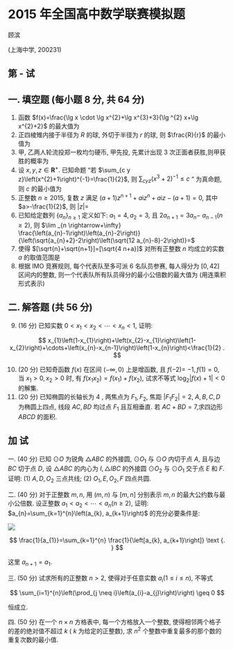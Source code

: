 # 2015 年全国高中数学联赛模拟题 

顾滨

(上海中学, 200231)

## 第 - 试

## 一. 填空题 (每小题 8 分, 共 64 分)

1. 函数 $f(x)=\frac{\lg x \cdot \lg x^{2}+\lg x^{3}+3}{\lg ^{2} x+\lg x^{2}+2}$ 的最大值为
2. 正四棱雉内接于半径为 $R$ 的球, 外切于半径为 $r$ 的球, 则 $\frac{R}{r}$ 的最小值为
3. 甲, 乙两人轮流投郑一枚均匀硬币, 甲先投, 先累计出现 3 次正面者获胜,则甲获胜的概率为
4. 设 $x, y, z \in \mathbf{R}^{+}$. 已知命题 “若 $\sum_{c y z}\left(x^{2}+1\right)^{-1}=\frac{1}{2}$, 则 $\sum_{c y z}\left(x^{3}+2\right)^{-1} \leq c$ ” 为真命题, 则 $c$ 的最小值为
5. 正整数 $n \geq 2015$, 复数 $z$ 满足 $(a+1) z^{n+1}+a \mathrm{i} z^{n}+a \mathrm{i} z-(a+1)=0$, 其中 $a>-\frac{1}{2}$, 则 $|z|=$
6. 已知给定数列 $\left\{a_{n}\right\}_{n \geq 1}$ 定义如下: $a_{1}=4, a_{2}=3$, 且 $2 a_{n+1}=3 a_{n}-$ $a_{n-1}(n \geq 2)$, 则 $\lim _{n \rightarrow+\infty} \frac{\left(a_{n}-1\right)\left(a_{n}-2\right)}{\left(\sqrt{a_{n}+2}-2\right)\left(\sqrt{12 a_{n}-8}-2\right)}=$
7. 使得 $[\sqrt{n}+\sqrt{n+1}]=[\sqrt{4 n+a}]$ 对所有正整数 $n$ 均成立的实数 $a$ 的取值范围是
8. 根据 IMO 竞赛规则, 每个代表队至多可派 6 名队员参赛, 每人得分为 $[0,42]$ 区间内的整数, 则一个代表队所有队员得分的最小公倍数的最大值为 (用连乘积形式表示)

## 二. 解答题 (共 56 分)

9. (16 分) 已知实数 $0<x_{1}<x_{2}<\cdots<x_{n}<1$, 证明:

$$
x_{1}\left(1-x_{1}\right)+\left(x_{2}-x_{1}\right)\left(1-x_{2}\right)+\cdots+\left(x_{n}-x_{n-1}\right)\left(1-x_{n}\right)<\frac{1}{2} .
$$

10. (20 分) 已知奇函数 $f(x)$ 在区间 $(-\infty, 0)$ 上是增函数, 且 $f(-2)=$ $-1, f(1)=0$, 当 $x_{1}>0, x_{2}>0$ 时, 有 $f\left(x_{1} x_{2}\right)=f\left(x_{1}\right)+f\left(x_{2}\right)$, 试求不等式 $\log _{2}|f(x)+1|<0$ 的解集.
11. (20 分) 已知椭圆的长轴长为 4 , 两焦点为 $F_{1}, F_{2}$, 焦距 $\left|F_{1} F_{2}\right|=2$, $A, B, C, D$ 为椭圆上四点, 线段 $A C, B D$ 均过点 $F_{1}$ 且互相垂直. 若 $A C+B D=7$,求四边形 $A B C D$ 的面积.

## 加 试

一. (40 分) 已知 $\odot O$ 为锐角 $\triangle A B C$ 的外接圆, $\odot O_{1}$ 与 $\odot O$ 内切于点 $A$, 且与边 $B C$ 切于点 $D$, 设 $\triangle A B C$ 的内心为 $I, \triangle I B C$ 的外接圆 $\odot O_{2}$ 与 $\odot O_{1}$ 交于点 $E$ 和 $F$. 证明: (1) $A, D, O_{2}$ 三点共线; (2) $O_{1}, E, O_{2}, F$ 四点共圆.

二. (40 分) 对于正整数 $m, n$, 用 $(m, n)$ 与 $[m, n]$ 分别表示 $m, n$ 的最大公约数与最小公倍数. 设正整数 $a_{1}<a_{2}<\cdots<a_{n}(n \geq 2)$, 证明: $a_{n}=\sum_{k=1}^{n}\left(a_{k}, a_{k+1}\right)$ 的充分必要条件是:

![](https://cdn.mathpix.com/cropped/2024_02_26_8dcf4fa5cc0bbd358b69g-2.jpg?height=805&width=560&top_left_y=845&top_left_x=1179)

$$
\frac{1}{a_{1}}=\sum_{k=1}^{n} \frac{1}{\left[a_{k}, a_{k+1}\right]} \text {. }
$$

这里 $a_{n+1}=a_{1}$.

三. (50 分) 试求所有的正整数 $n>2$, 使得对于任意实数 $a_{i}(1 \leq i \leq n)$, 不等式

$$
\sum_{i=1}^{n}\left(\prod_{j \neq i}\left(a_{i}-a_{j}\right)\right) \geq 0
$$

恒成立.

四. (50 分) 在一个 $n \times n$ 方格表中, 每一个方格放入一个整数, 使得相邻两个格子的差的绝对值不超过 $k$ ( $k$ 为给定的正整数), 求 $n^{2}$ 个整数中重复最多的那个数的重复次数的最小值.

